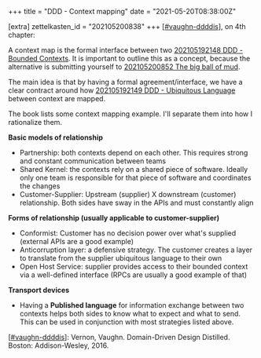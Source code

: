 +++
title = "DDD - Context mapping"
date = "2021-05-20T08:38:00Z"

[extra]
zettelkasten_id = "202105200838"
+++
[[#vaughn-ddddis](/zettelkasten/tags/vaughn-ddddis)], on 4th chapter:

A context map is the formal interface between two [202105192148 DDD - Bounded Contexts](/zettelkasten/202105192148-ddd---bounded-contexts). It is important to outline this as a concept, because the alternative is submitting yourself to [202105200852 The big ball of mud](/zettelkasten/202105200852-the-big-ball-of-mud).

The main idea is that by having a formal agreement/interface, we have a clear contract around how [202105192149 DDD - Ubiquitous Language](/zettelkasten/202105192149-ddd---ubiquitous-language) between context are mapped.

The book lists some context mapping example. I'll separate them into how I rationalize them.

**Basic models of relationship**
- Partnership: both contexts depend on each other. This requires strong and constant communication between teams
- Shared Kernel: the contexts rely on a shared piece of software. Ideally only one team is responsible for that piece of software and coordinates the changes
- Customer-Supplier: Upstream (supplier) X downstream (customer) relationship. Both sides have sway in the APIs and must constantly align

**Forms of relationship (usually applicable to customer-supplier)**
- Conformist: Customer has no decision power over what's supplied (external APIs are a good example)
- Anticorruption layer: a defensive strategy. The customer creates a layer to translate from the supplier ubiquitous language to their own
- Open Host Service: supplier provides access to their bounded context via a well-defined interface (RPCs are usually a good example of that)

**Transport devices**
- Having a **Published language** for information exchange between two contexts helps both sides to know what to expect and what to send. This can be used in conjunction with most strategies listed above.


[[#vaughn-ddddis](/zettelkasten/tags/vaughn-ddddis)]: Vernon, Vaughn. Domain-Driven Design Distilled. Boston: Addison-Wesley, 2016.
